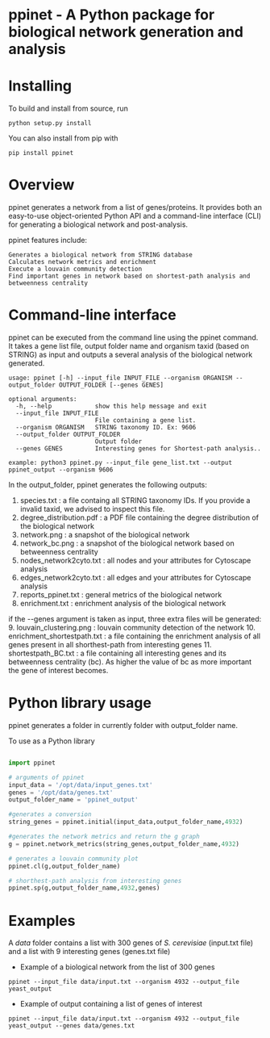 # ppinet - A Python package for biological network generation and analysis

# Installing

To build and install from source, run

```shell
python setup.py install
```
You can also install from pip with

```shell
pip install ppinet
``` 

# Overview

ppinet generates a network from a list of genes/proteins. It provides both an easy-to-use object-oriented Python API and a command-line interface (CLI) for generating a biological network and post-analysis.

ppinet features include:

    Generates a biological network from STRING database
    Calculates network metrics and enrichment
    Execute a louvain community detection
    Find important genes in network based on shortest-path analysis and betweenness centrality

# Command-line interface

ppinet can be executed from the command line using the ppinet command. It takes a gene list file, output folder name and organism taxid (based on STRING) as input and outputs a several analysis of the biological network generated. 

```
usage: ppinet [-h] --input_file INPUT_FILE --organism ORGANISM --output_folder OUTPUT_FOLDER [--genes GENES]

optional arguments:
  -h, --help            show this help message and exit
  --input_file INPUT_FILE
                        File containing a gene list.
  --organism ORGANISM   STRING taxonomy ID. Ex: 9606
  --output_folder OUTPUT_FOLDER
                        Output folder
  --genes GENES         Interesting genes for Shortest-path analysis..

example: python3 ppinet.py --input_file gene_list.txt --output ppinet_output --organism 9606
```
In the output_folder, ppinet generates the following outputs:

1. species.txt :  a file containg all STRING taxonomy IDs. If you provide a invalid taxid, we advised to inspect this file.
2. degree_distribution.pdf : a PDF file containing the degree distribution of the biological network
3. network.png : a snapshot of the biological network
4. network_bc.png : a snapshot of the biological network based on betweenness centrality 
5. nodes_network2cyto.txt : all nodes and your attributes for Cytoscape analysis
6. edges_network2cyto.txt : all edges and your attributes for Cytoscape analysis
7. reports_ppinet.txt : general metrics of the biological network
8. enrichment.txt : enrichment analysis of the biological network
  
  if the --genes argument is taken as input, three extra files will be generated:
    9. louvain_clustering.png :  louvain community detection of the network
    10. enrichment_shortestpath.txt : a file containing the enrichment analysis of all genes present in all shorthest-path from interesting genes
    11. shortestpath_BC.txt : a file containing all interesting genes and its betweenness centrality (bc). As higher the value of bc as more important the gene of interest becomes.
    
# Python library usage

ppinet generates a folder in currently folder with output_folder name. 

To use as a Python library

```python

import ppinet

# arguments of ppinet
input_data = '/opt/data/input_genes.txt'
genes = '/opt/data/genes.txt'
output_folder_name = 'ppinet_output'

#generates a conversion
string_genes = ppinet.initial(input_data,output_folder_name,4932)

#generates the network metrics and return the g graph
g = ppinet.network_metrics(string_genes,output_folder_name,4932)

# generates a louvain community plot
ppinet.cl(g,output_folder_name)

# shorthest-path analysis from interesting genes
ppinet.sp(g,output_folder_name,4932,genes)
```

# Examples

A *data* folder contains a list with 300 genes of *S. cerevisiae* (input.txt file) and a list with 9 interesting genes (genes.txt file)

* Example of a biological network from the list of 300 genes

```shell
ppinet --input_file data/input.txt --organism 4932 --output_file yeast_output
```

* Example of output containing a list of genes of interest

```shell
ppinet --input_file data/input.txt --organism 4932 --output_file yeast_output --genes data/genes.txt
```


